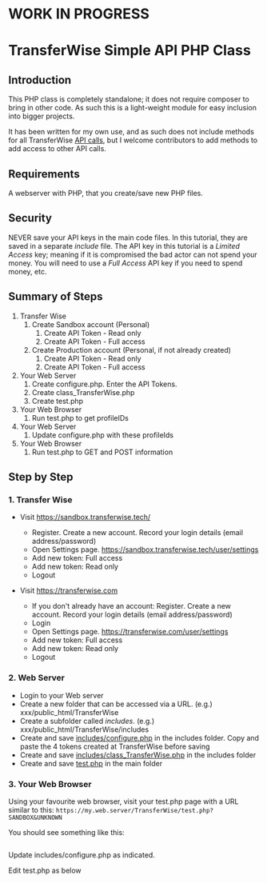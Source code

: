 # WORK IN PROGRESS 

# TransferWise Simple API PHP Class

## Introduction
This PHP class is completely standalone; it does not require composer to bring in other code. As such this is a light-weight module for easy inclusion into bigger projects.

It has been written for my own use, and as such does not include methods for all TransferWise [API calls](https://api-docs.transferwise.com/#transferwise-api), but I welcome contributors to add methods to add access to other API calls.

## Requirements
A webserver with PHP, that you create/save new PHP files.

## Security
NEVER save your API keys in the main code files. In this tutorial, they are saved in a separate *include* file. The API key in this tutorial is a *Limited Access* key; meaning if it is compromised the bad actor can not spend your money. You will need to use a *Full Access* API key if you need to spend money, etc.

## Summary of Steps

1. Transfer Wise
    1. Create Sandbox account (Personal)
        1. Create API Token - Read only
        1. Create API Token - Full access
    1. Create Production account (Personal, if not already created)
        1. Create API Token - Read only
        1. Create API Token - Full access
1. Your Web Server
    1. Create configure.php. Enter the API Tokens.
    1. Create class_TransferWise.php
    1. Create test.php
1. Your Web Browser
    1. Run test.php to get profileIDs
1. Your Web Server
    1. Update configure.php with these profileIds
1. Your Web Browser
    1. Run test.php to GET and POST information

## Step by Step

### 1. Transfer Wise
* Visit https://sandbox.transferwise.tech/
  * Register. Create a new account. Record your login details (email address/password)
  * Open Settings page. https://sandbox.transferwise.tech/user/settings
  * Add new token: Full access
  * Add new token: Read only
  * Logout

* Visit https://transferwise.com
  * If you don't already have an account: Register. Create a new account. Record your login details (email address/password)
  * Login
  * Open Settings page. https://transferwise.com/user/settings
  * Add new token: Full access
  * Add new token: Read only
  * Logout

### 2. Web Server
* Login to your Web server
* Create a new folder that can be accessed via a URL. (e.g.) xxx/public_html/TransferWise
* Create a subfolder called *includes*. (e.g.) xxx/public_html/TransferWise/includes
* Create and save [includes/configure.php](code/includes/configure.php) in the includes folder. Copy and paste the 4 tokens created at TransferWise before saving
* Create and save [includes/class_TransferWise.php](code/includes/class_TransferWise.php) in the includes folder 
* Create and save [test.php](code/test.php) in the main folder 

### 3. Your Web Browser
Using your favourite web browser, visit your test.php page with a URL similar to this: 
`https://my.web.server/TransferWise/test.php?SANDBOX&UNKNOWN`

You should see something like this:
```
```

Update includes/configure.php as indicated.

Edit test.php as below
